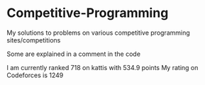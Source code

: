 # Competitive-Programming
My solutions to problems on various competitive programming sites/competitions

Some are explained in a comment in the code

I am currently ranked 718 on kattis with 534.9 points
My rating on Codeforces is 1249
